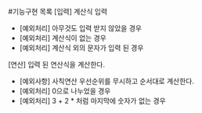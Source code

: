 #기능구현 목록
[입력] 계산식 입력
- [예외처리] 아무것도 입력 받지 않았을 경우
- [예외처리] 계산식이 없는 경우
- [예외처리] 계산식 외의 문자가 입력 된 경우

[연산] 입력 된 연산식을 계산한다.
- [예외사항] 사칙연산 우선순위를 무시하고 순서대로 계산한다.
- [예외처리] 0으로 나누었을 경우
- [예외처리] 3 + 2 * 처럼 마지막에 숫자가 없는 경우

